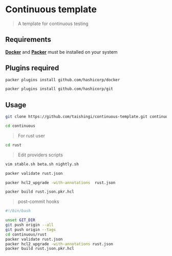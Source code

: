 # Continuous template

> A template for continuous testing

## Requirements

[**Docker**](https://docs.docker.com/engine/install/) and [**Packer**](https://developer.hashicorp.com/packer/docs) must be installed on your system

## Plugins required

```bash
packer plugins install github.com/hashicorp/docker
```

```bash
packer plugins install github.com/hashicorp/git
```
## Usage

```bash
git clone https://github.com/taishingi/continuous-template.git continuous
```

```bash
cd continuous 
```

> For rust user 

```bash
cd rust 
```

> Edit providers scripts

```bash
vim stable.sh beta.sh nightly.sh 
```

```bash
packer validate rust.json 
```

```bash
packer hcl2_upgrade -with-annotations  rust.json 
```

```bash
packer build rust.json.pkr.hcl
```


> post-commit hooks

```bash
#!/bin/bash

unset GIT_DIR
git push origin --all
git push origin --tags
cd continuous/rust
packer validate rust.json
packer hcl2_upgrade -with-annotations rust.json
packer build rust.json.pkr.hcl
```
